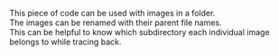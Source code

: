 This piece of code can be used with images in a folder. <br>
The images can be renamed with their parent file names. <br>
This can be helpful to know which subdirectory each individual image belongs to while tracing back. <br>

